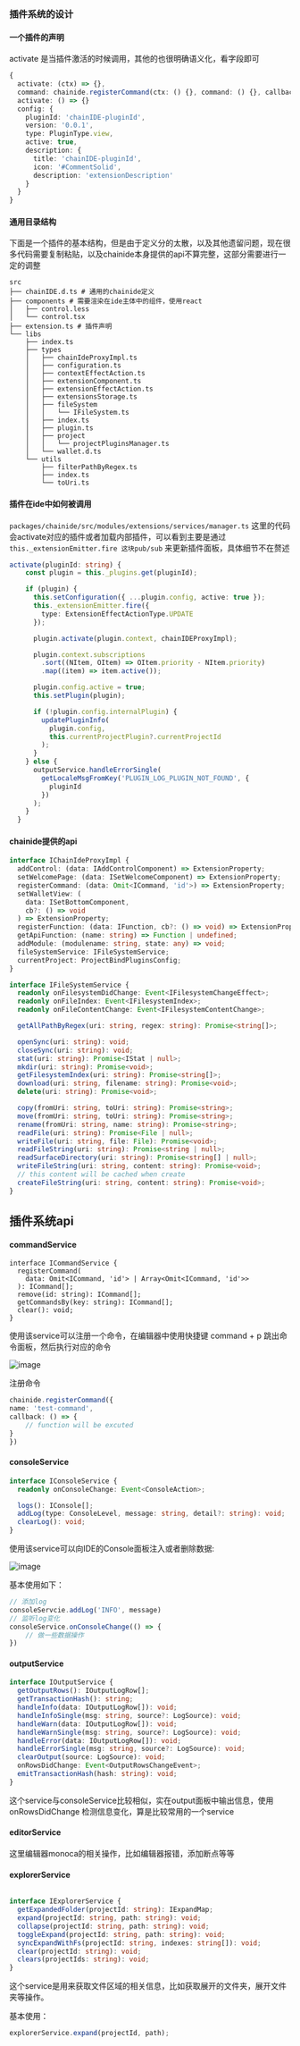 ### 插件系统的设计

#### 一个插件的声明

activate 是当插件激活的时候调用，其他的也很明确语义化，看字段即可

```typescript
{
  activate: (ctx) => {},
  command: chainide.registerCommand(ctx: () {}, command: () {}, callback: () {}),
  activate: () => {}
  config: {
    pluginId: 'chainIDE-pluginId',
    version: '0.0.1',
    type: PluginType.view,
    active: true,
    description: {
      title: 'chainIDE-pluginId',
      icon: '#CommentSolid',
      description: 'extensionDescription'
    }
  }
}
```



#### 通用目录结构

下面是一个插件的基本结构，但是由于定义分的太散，以及其他遗留问题，现在很多代码需要复制粘贴，以及chainide本身提供的api不算完整，这部分需要进行一定的调整

```
src
├── chainIDE.d.ts # 通用的chainide定义
├── components # 需要渲染在ide主体中的组件，使用react
│   ├── control.less
│   └── control.tsx
├── extension.ts # 插件声明
└── libs
    ├── index.ts
    ├── types
    │   ├── chainIdeProxyImpl.ts
    │   ├── configuration.ts
    │   ├── contextEffectAction.ts
    │   ├── extensionComponent.ts
    │   ├── extensionEffectAction.ts
    │   ├── extensionsStorage.ts
    │   ├── fileSystem
    │   │   └── IFileSystem.ts
    │   ├── index.ts
    │   ├── plugin.ts
    │   ├── project
    │   │   └── projectPluginsManager.ts
    │   └── wallet.d.ts
    └── utils
        ├── filterPathByRegex.ts
        ├── index.ts
        └── toUri.ts
```

#### 插件在ide中如何被调用

`packages/chainide/src/modules/extensions/services/manager.ts` 这里的代码会activate对应的插件或者加载内部插件，可以看到主要是通过 `this._extensionEmitter.fire 这块pub/sub` 来更新插件面板，具体细节不在赘述

```ts
activate(pluginId: string) {
    const plugin = this._plugins.get(pluginId);

    if (plugin) {
      this.setConfiguration({ ...plugin.config, active: true });
      this._extensionEmitter.fire({
        type: ExtensionEffectActionType.UPDATE
      });

      plugin.activate(plugin.context, chainIDEProxyImpl);

      plugin.context.subscriptions
        .sort((NItem, OItem) => OItem.priority - NItem.priority)
        .map((item) => item.active());

      plugin.config.active = true;
      this.setPlugin(plugin);

      if (!plugin.config.internalPlugin) {
        updatePluginInfo(
          plugin.config,
          this.currentProjectPlugin?.currentProjectId
        );
      }
    } else {
      outputService.handleErrorSingle(
        getLocaleMsgFromKey('PLUGIN_LOG_PLUGIN_NOT_FOUND', {
          pluginId
        })
      );
    }
  }

```


#### chainide提供的api

```ts
interface IChainIdeProxyImpl {
  addControl: (data: IAddControlComponent) => ExtensionProperty;
  setWelcomePage: (data: ISetWelcomeComponent) => ExtensionProperty;
  registerCommand: (data: Omit<ICommand, 'id'>) => ExtensionProperty;
  setWalletView: (
    data: ISetBottomComponent,
    cb?: () => void
  ) => ExtensionProperty;
  registerFunction: (data: IFunction, cb?: () => void) => ExtensionProperty;
  getApiFunction: (name: string) => Function | undefined;
  addModule: (modulename: string, state: any) => void;
  fileSystemService: IFileSystemService;
  currentProject: ProjectBindPluginsConfig;
}

interface IFileSystemService {
  readonly onFilesystemDidChange: Event<IFilesystemChangeEffect>;
  readonly onFileIndex: Event<IFilesystemIndex>;
  readonly onFileContentChange: Event<IFilesystemContentChange>;

  getAllPathByRegex(uri: string, regex: string): Promise<string[]>;

  openSync(uri: string): void;
  closeSync(uri: string): void;
  stat(uri: string): Promise<IStat | null>;
  mkdir(uri: string): Promise<void>;
  getFilesystemIndex(uri: string): Promise<string[]>;
  download(uri: string, filename: string): Promise<void>;
  delete(uri: string): Promise<void>;

  copy(fromUri: string, toUri: string): Promise<string>;
  move(fromUri: string, toUri: string): Promise<string>;
  rename(fromUri: string, name: string): Promise<string>;
  readFile(uri: string): Promise<File | null>;
  writeFile(uri: string, file: File): Promise<void>;
  readFileString(uri: string): Promise<string | null>;
  readSurfaceDirectory(uri: string): Promise<string[] | null>;
  writeFileString(uri: string, content: string): Promise<void>;
  // this content will be cached when create
  createFileString(uri: string, content: string): Promise<void>;
}
```

## 插件系统api

#### commandService

```
interface ICommandService {
  registerCommand(
    data: Omit<ICommand, 'id'> | Array<Omit<ICommand, 'id'>>
  ): ICommand[];
  remove(id: string): ICommand[];
  getCommandsBy(key: string): ICommand[];
  clear(): void;
}
```

使用该service可以注册一个命令，在编辑器中使用快捷键 command + p 跳出命令面板，然后执行对应的命令

![image](https://user-images.githubusercontent.com/8351437/168017244-d7bcc906-477c-4e74-a2f6-561ca1da9388.png)

注册命令

```ts
chainide.registerCommand({
name: 'test-command',
callback: () => {
	// function will be excuted
}
})
```

#### consoleService

```ts
interface IConsoleService {
  readonly onConsoleChange: Event<ConsoleAction>;

  logs(): IConsole[];
  addLog(type: ConsoleLevel, message: string, detail?: string): void;
  clearLog(): void;
}
```

使用该service可以向IDE的Console面板注入或者删除数据:

![image](https://user-images.githubusercontent.com/8351437/168017742-6f721ad4-a07a-4a4c-a964-9400cfda24f6.png)

基本使用如下：

```ts
// 添加log
consoleServcie.addLog('INFO', message)
// 监听log变化
consoleService.onConsoleChange(() => {
	// 做一些数据操作
})
```

#### outputService

```ts
interface IOutputService {
  getOutputRows(): IOutputLogRow[];
  getTransactionHash(): string;
  handleInfo(data: IOutputLogRow[]): void;
  handleInfoSingle(msg: string, source?: LogSource): void;
  handleWarn(data: IOutputLogRow[]): void;
  handleWarnSingle(msg: string, source?: LogSource): void;
  handleError(data: IOutputLogRow[]): void;
  handleErrorSingle(msg: string, source?: LogSource): void;
  clearOutput(source: LogSource): void;
  onRowsDidChange: Event<OutputRowsChangeEvent>;
  emitTransactionHash(hash: string): void;
}
```

这个service与consoleService比较相似，实在output面板中输出信息，使用onRowsDidChange 检测信息变化，算是比较常用的一个service

#### editorService

这里编辑器monoca的相关操作，比如编辑器报错，添加断点等等


#### explorerService

```ts

interface IExplorerService {
  getExpandedFolder(projectId: string): IExpandMap;
  expand(projectId: string, path: string): void;
  collapse(projectId: string, path: string): void;
  toggleExpand(projectId: string, path: string): void;
  syncExpandWithFs(projectId: string, indexes: string[]): void;
  clear(projectId: string): void;
  clears(projectIds: string): void;
}
```

这个service是用来获取文件区域的相关信息，比如获取展开的文件夹，展开文件夹等操作。

基本使用：

```ts
explorerService.expand(projectId, path);
```